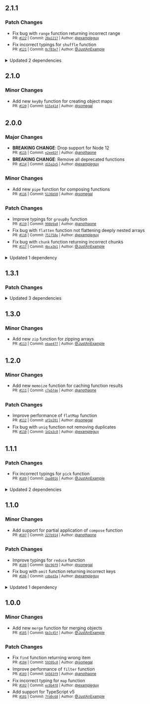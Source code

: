 ## 2.1.1

### Patch Changes

- Fix bug with `range` function returning incorrect range  
<sup>PR: [`#122`](this-is-just-an-example) | Commit: [`28a1217`](this-is-just-an-example) | Author: [@exampleguy](this-is-just-an-example)</sup>
- Fix incorrect typings for `shuffle` function  
<sup>PR: [`#121`](this-is-just-an-example) | Commit: [`0c783e7`](this-is-just-an-example) | Author: [@JustAnExample](this-is-just-an-example)</sup>

<details><summary>Updated 2 dependencies</summary>

<small>

[`0c783e7`](https://github.com/example/repo/commit/0c783e744ee8776f010e693118af140d75340871) [`28a1217`](https://github.com/example/repo/commit/28a12175b8f15ce269af4827cf263246094d8349)

</small>

- `@example/core@1.5.0`
- `@example/extras@1.0.3`

</details>


## 2.1.0

### Minor Changes

- Add new `keyBy` function for creating object maps  
<sup>PR: [`#120`](this-is-just-an-example) | Commit: [`b15e41d`](this-is-just-an-example) | Author: [@somegal](this-is-just-an-example)</sup>

## 2.0.0

### Major Changes

- **BREAKING CHANGE**: Drop support for Node 12  
<sup>PR: [`#115`](this-is-just-an-example) | Commit: [`e2ee02f`](this-is-just-an-example) | Author: [@anothaone](this-is-just-an-example)</sup>
- **BREAKING CHANGE**: Remove all deprecated functions  
<sup>PR: [`#114`](this-is-just-an-example) | Commit: [`d15a2e5`](this-is-just-an-example) | Author: [@exampleguy](this-is-just-an-example)</sup>

### Minor Changes

- Add new `pipe` function for composing functions  
<sup>PR: [`#116`](this-is-just-an-example) | Commit: [`5136b58`](this-is-just-an-example) | Author: [@somegal](this-is-just-an-example)</sup>

### Patch Changes

- Improve typings for `groupBy` function  
<sup>PR: [`#119`](this-is-just-an-example) | Commit: [`998b9a0`](this-is-just-an-example) | Author: [@anothaone](this-is-just-an-example)</sup>
- Fix bug with `flatten` function not flattening deeply nested arrays  
<sup>PR: [`#118`](this-is-just-an-example) | Commit: [`751758e`](this-is-just-an-example) | Author: [@exampleguy](this-is-just-an-example)</sup>
- Fix bug with `chunk` function returning incorrect chunks  
<sup>PR: [`#117`](this-is-just-an-example) | Commit: [`4bca3b1`](this-is-just-an-example) | Author: [@JustAnExample](this-is-just-an-example)</sup>

<details><summary>Updated 1 dependency</summary>

<small>

[`d15a2e5`](https://github.com/example/repo/commit/d15a2e5ad16398c057940806fecbb6c90119e7ab) [`e2ee02f`](https://github.com/example/repo/commit/e2ee02f3d314e1a3e31545e5b7ed6fe00a91e805) [`5136b58`](https://github.com/example/repo/commit/5136b586190b63789005f4b13c6df52789c4cd9c) [`4bca3b1`](https://github.com/example/repo/commit/4bca3b12b704cc7b3dc7a0789e4b963646ddd49b) [`751758e`](https://github.com/example/repo/commit/751758eb097a3ae953b300736bf58ff38ec26728) [`998b9a0`](https://github.com/example/repo/commit/998b9a0ed612fccca95f978f8d4037a49a785577)

</small>

- `@example/core@1.4.0`

</details>


## 1.3.1

### Patch Changes



<details><summary>Updated 3 dependencies</summary>

<small>



</small>

- `@example/core@1.3.0`
- `@example/extras@1.0.2`
- `@example/date@1.0.1`

</details>


## 1.3.0

### Minor Changes

- Add new `zip` function for zipping arrays  
<sup>PR: [`#113`](this-is-just-an-example) | Commit: [`ebae477`](this-is-just-an-example) | Author: [@JustAnExample](this-is-just-an-example)</sup>

## 1.2.0

### Minor Changes

- Add new `memoize` function for caching function results  
<sup>PR: [`#111`](this-is-just-an-example) | Commit: [`c7a5fde`](this-is-just-an-example) | Author: [@anothaone](this-is-just-an-example)</sup>

### Patch Changes

- Improve performance of `flatMap` function  
<sup>PR: [`#112`](this-is-just-an-example) | Commit: [`af2e201`](this-is-just-an-example) | Author: [@somegal](this-is-just-an-example)</sup>
- Fix bug with `uniq` function not removing duplicates  
<sup>PR: [`#110`](this-is-just-an-example) | Commit: [`1d2a3c8`](this-is-just-an-example) | Author: [@exampleguy](this-is-just-an-example)</sup>

## 1.1.1

### Patch Changes

- Fix incorrect typings for `pick` function  
<sup>PR: [`#109`](this-is-just-an-example) | Commit: [`2aa8016`](this-is-just-an-example) | Author: [@JustAnExample](this-is-just-an-example)</sup>

<details><summary>Updated 2 dependencies</summary>

<small>

[`2aa8016`](https://github.com/example/repo/commit/2aa8016a1ae49fe79cde9be51ac51e576115db1f)

</small>

- `@example/core@1.2.0`
- `@example/extras@1.0.1`

</details>


## 1.1.0

### Minor Changes

- Add support for partial application of `compose` function  
<sup>PR: [`#107`](this-is-just-an-example) | Commit: [`227b914`](this-is-just-an-example) | Author: [@anothaone](this-is-just-an-example)</sup>

### Patch Changes

- Improve typings for `reduce` function  
<sup>PR: [`#108`](this-is-just-an-example) | Commit: [`6bc96f9`](this-is-just-an-example) | Author: [@somegal](this-is-just-an-example)</sup>
- Fix bug with `omit` function returning incorrect keys  
<sup>PR: [`#106`](this-is-just-an-example) | Commit: [`cdbed3a`](this-is-just-an-example) | Author: [@exampleguy](this-is-just-an-example)</sup>

<details><summary>Updated 1 dependency</summary>

<small>

[`cdbed3a`](https://github.com/example/repo/commit/cdbed3a915745f1ad336f322948fa30c4ea8d82f) [`227b914`](https://github.com/example/repo/commit/227b91486218eee1d52de4b7bc8286b5dd18da03) [`6bc96f9`](https://github.com/example/repo/commit/6bc96f923d399f4ab15280704a1d92e866c57657)

</small>

- `@example/core@1.1.0`

</details>


## 1.0.0

### Minor Changes

- Add new `merge` function for merging objects  
<sup>PR: [`#105`](this-is-just-an-example) | Commit: [`6b3c45f`](this-is-just-an-example) | Author: [@JustAnExample](this-is-just-an-example)</sup>

### Patch Changes

- Fix `find` function returning wrong item  
<sup>PR: [`#104`](this-is-just-an-example) | Commit: [`59395c0`](this-is-just-an-example) | Author: [@somegal](this-is-just-an-example)</sup>
- Improve performance of `filter` function  
<sup>PR: [`#103`](this-is-just-an-example) | Commit: [`54563f9`](this-is-just-an-example) | Author: [@anothaone](this-is-just-an-example)</sup>
- Fix incorrect typing for `map` function  
<sup>PR: [`#102`](this-is-just-an-example) | Commit: [`ec0b4f0`](this-is-just-an-example) | Author: [@exampleguy](this-is-just-an-example)</sup>
- Add support for TypeScript v5  
<sup>PR: [`#101`](this-is-just-an-example) | Commit: [`7fd0c60`](this-is-just-an-example) | Author: [@JustAnExample](this-is-just-an-example)</sup>